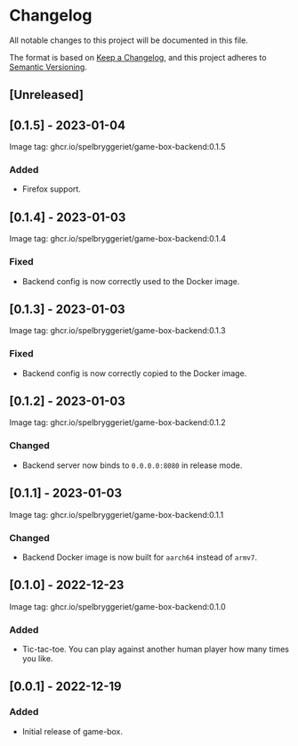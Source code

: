 # Changelog

All notable changes to this project will be documented in this file.

The format is based on [Keep a Changelog](https://keepachangelog.com/en/1.0.0/), and this project
adheres to [Semantic Versioning](https://semver.org/spec/v2.0.0.html).

## [Unreleased]

## [0.1.5] - 2023-01-04

Image tag: ghcr.io/spelbryggeriet/game-box-backend:0.1.5

### Added

- Firefox support.

## [0.1.4] - 2023-01-03

Image tag: ghcr.io/spelbryggeriet/game-box-backend:0.1.4

### Fixed

- Backend config is now correctly used to the Docker image.

## [0.1.3] - 2023-01-03

Image tag: ghcr.io/spelbryggeriet/game-box-backend:0.1.3

### Fixed

- Backend config is now correctly copied to the Docker image.

## [0.1.2] - 2023-01-03

Image tag: ghcr.io/spelbryggeriet/game-box-backend:0.1.2

### Changed

- Backend server now binds to `0.0.0.0:8080` in release mode.

## [0.1.1] - 2023-01-03

Image tag: ghcr.io/spelbryggeriet/game-box-backend:0.1.1

### Changed

- Backend Docker image is now built for `aarch64` instead of `armv7`.

## [0.1.0] - 2022-12-23

Image tag: ghcr.io/spelbryggeriet/game-box-backend:0.1.0

### Added

- Tic-tac-toe. You can play against another human player how many times you like.

## [0.0.1] - 2022-12-19

### Added

- Initial release of game-box.
